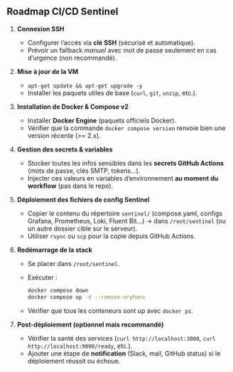 
## Roadmap CI/CD Sentinel

1. **Connexion SSH**

    * Configurer l’accès via **clé SSH** (sécurisé et automatique).
    * Prévoir un fallback *manuel* avec mot de passe seulement en cas d’urgence (non recommandé).

2. **Mise à jour de la VM**

    * `apt-get update && apt-get upgrade -y`
    * Installer les paquets utiles de base (`curl`, `git`, `unzip`, etc.).

3. **Installation de Docker & Compose v2**

    * Installer **Docker Engine** (paquets officiels Docker).
    * Vérifier que la commande `docker compose version` renvoie bien une version récente (>= 2.x).

4. **Gestion des secrets & variables**

    * Stocker toutes les infos sensibles dans les **secrets GitHub Actions** (mots de passe, clés SMTP, tokens…).
    * Injecter ces valeurs en variables d’environnement **au moment du workflow** (pas dans le repo).

5. **Déploiement des fichiers de config Sentinel**

    * Copier le contenu du répertoire `sentinel/` (compose.yaml, configs Grafana, Prometheus, Loki, Fluent Bit…)
      → dans `/root/sentinel` (ou un autre dossier cible sur le serveur).
    * Utiliser `rsync` ou `scp` pour la copie depuis GitHub Actions.

6. **Redémarrage de la stack**

    * Se placer dans `/root/sentinel`.
    * Exécuter :

      ```bash
      docker compose down
      docker compose up -d --remove-orphans
      ```
    * Vérifier que tous les conteneurs sont up avec `docker ps`.

7. **Post-déploiement (optionnel mais recommandé)**

    * Vérifier la santé des services (`curl http://localhost:3000`, `curl http://localhost:9090/ready`, etc.).
    * Ajouter une étape de **notification** (Slack, mail, GitHub status) si le déploiement réussit ou échoue.
